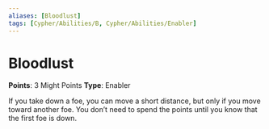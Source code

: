 ```yaml
---
aliases: [Bloodlust]
tags: [Cypher/Abilities/B, Cypher/Abilities/Enabler]
---
```


# Bloodlust

**Points**: 3 Might Points
**Type**: Enabler

If you take down a foe, you can move a short distance, but only if you move toward another foe. You don’t need to spend the points until you know that the first foe is down.

